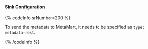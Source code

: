 #### Sink Configuration

{% codeInfo srNumber=200 %}

To send the metadata to MetaMart, it needs to be specified as `type: metadata-rest`.

{% /codeInfo %}
